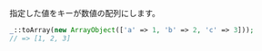 指定した値をキーが数値の配列にします。

```php
_::toArray(new ArrayObject(['a' => 1, 'b' => 2, 'c' => 3]));
// => [1, 2, 3]
```

